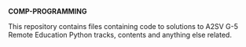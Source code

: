 **COMP-PROGRAMMING**

This repository contains files containing code to 
solutions to A2SV G-5 Remote Education Python tracks, contents and anything else related. 

